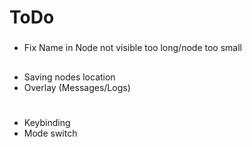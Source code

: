 # ToDo
###
- Fix Name in Node not visible too long/node too small
##
- Saving nodes location
- Overlay (Messages/Logs)
#
- Keybinding
- Mode switch 



